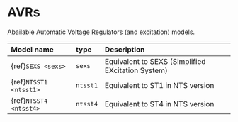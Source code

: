 # AVRs

Abailable Automatic Voltage Regulators (and excitation) models.

| Model name            | type      | Description                                      |
| :---------------------|:----------| :------------------------------------------------|
|{ref}`SEXS <sexs>`     |``sexs``   | Equivalent to SEXS (Simplified EXcitation System)|
|{ref}`NTSST1 <ntsst1>` |``ntsst1`` | Equivalent to ST1 in NTS version     
|{ref}`NTSST4 <ntsst4>` |``ntsst4`` | Equivalent to ST4 in NTS version                 |

 

